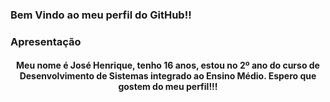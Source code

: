 ### Bem Vindo ao meu perfil do GitHub!!

### Apresentação

<center><h4>Meu nome é José Henrique, tenho 16 anos, estou no 2º ano do curso de Desenvolvimento de Sistemas integrado ao Ensino Médio. Espero que gostem do meu perfil!!!<h4></center>
